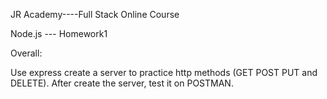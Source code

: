 JR Academy----Full Stack Online Course

Node.js --- Homework1

Overall:

Use express create a server to practice http methods (GET POST PUT and DELETE). 
After create the server, test it on POSTMAN.

